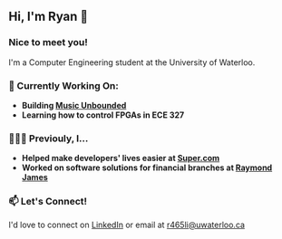 ## Hi, I'm Ryan 👋

### Nice to meet you!
I'm a Computer Engineering student at the University of Waterloo.

### 🔭 Currently Working On:
- **Building [Music Unbounded](https://www.musicunbounded.org/)**
- **Learning how to control FPGAs in ECE 327**

### 👩🏾‍💻 Previouly, I...
- **Helped make developers' lives easier at [Super.com](https://www.super.com/)**
- **Worked on software solutions for financial branches at [Raymond James](https://www.raymondjames.com/)**

### 📫 Let's Connect!
I'd love to connect on [LinkedIn](https://www.linkedin.com/in/ryann-li/) or email at [r465li@uwaterloo.ca](mailto:r465li@uwaterloo.ca)

